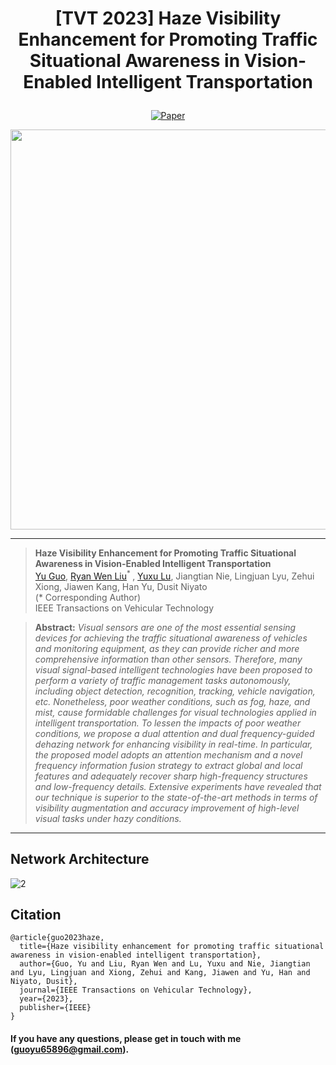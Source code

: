  # <p align=center> [TVT 2023] Haze Visibility Enhancement for Promoting Traffic Situational Awareness in Vision-Enabled Intelligent Transportation</p>

<div align="center">
 
[![Paper](https://img.shields.io/badge/DADFNet+-Paper-red.svg)](https://ieeexplore.ieee.org/abstract/document/10192090)

</div>
<div align=center>
<img src="https://github.com/user-attachments/assets/93e92230-7db8-4ff9-9ade-402aa5ccafb8" width="640">
</div>

---
>**Haze Visibility Enhancement for Promoting Traffic Situational Awareness in Vision-Enabled Intelligent Transportation**<br>
[Yu Guo](https://scholar.google.com/citations?user=klYz-acAAAAJ&hl=zh-CN), [Ryan Wen Liu](http://mipc.whut.edu.cn/index.html)<sup>* </sup>, [Yuxu Lu](https://scholar.google.com.hk/citations?user=XXge2_0AAAAJ&hl=zh-CN), Jiangtian Nie, Lingjuan Lyu, Zehui Xiong, Jiawen Kang, Han Yu, Dusit Niyato <br>
(* Corresponding Author)<br>
>IEEE Transactions on Vehicular Technology

> **Abstract:** *Visual sensors are one of the most essential sensing devices for achieving the traffic situational awareness of vehicles and monitoring equipment, as they can provide richer and more comprehensive information than other sensors. Therefore, many visual signal-based intelligent technologies have been proposed to perform a variety of traffic management tasks autonomously, including object detection, recognition, tracking, vehicle navigation, etc. Nonetheless, poor weather conditions, such as fog, haze, and mist, cause formidable challenges for visual technologies applied in intelligent transportation. To lessen the impacts of poor weather conditions, we propose a dual attention and dual frequency-guided dehazing network for enhancing visibility in real-time. In particular, the proposed model adopts an attention mechanism and a novel frequency information fusion strategy to extract global and local features and adequately recover sharp high-frequency structures and low-frequency details. Extensive experiments have revealed that our technique is superior to the state-of-the-art methods in terms of visibility augmentation and accuracy improvement of high-level visual tasks under hazy conditions.*
---

## Network Architecture

![2](https://github.com/user-attachments/assets/92c69a41-00e7-4f18-9565-40587e300ac1)

## Citation

```
@article{guo2023haze,
  title={Haze visibility enhancement for promoting traffic situational awareness in vision-enabled intelligent transportation},
  author={Guo, Yu and Liu, Ryan Wen and Lu, Yuxu and Nie, Jiangtian and Lyu, Lingjuan and Xiong, Zehui and Kang, Jiawen and Yu, Han and Niyato, Dusit},
  journal={IEEE Transactions on Vehicular Technology},
  year={2023},
  publisher={IEEE}
}
```

#### If you have any questions, please get in touch with me (guoyu65896@gmail.com).
